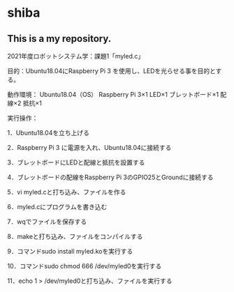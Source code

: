 # shiba
## This is a my repository.

2021年度ロボットシステム学：課題1「myled.c」

目的：Ubuntu18.04にRaspberry Pi 3 を使用し、LEDを光らせる事を目的とする。

動作環境：
Ubuntu18.04（OS）
Raspberry Pi 3×1
LED×1
ブレットボード×1
配線×2
抵抗×1

実行操作：

1．Ubuntu18.04を立ち上げる

2．Raspberry Pi 3 に電源を入れ、Ubuntu18.04に接続する

3．ブレットボードにLEDと配線と抵抗を設置する

4．ブレットボードの配線をRaspberry Pi 3のGPIO25とGroundに接続する

5．vi myled.cと打ち込み、ファイルを作る

6．myled.cにプログラムを書き込む

7．wqでファイルを保存する

8．makeと打ち込み、ファイルをコンパイルする

9．コマンドsudo install myled.koを実行する

10．コマンドsudo chmod 666 /dev/myled0を実行する

11．echo 1 > /dev/myled0と打ち込み、ファイルを実行する

